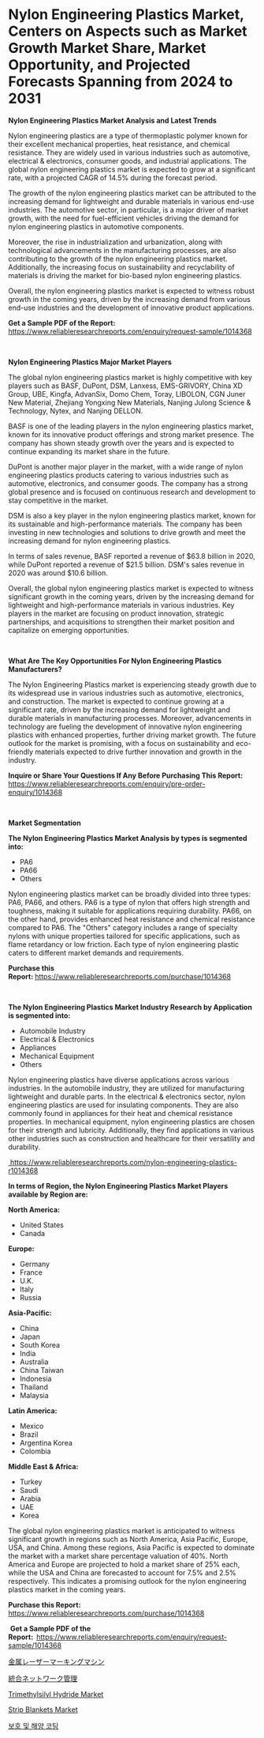 <p><h1>Nylon Engineering Plastics Market, Centers on Aspects such as Market Growth Market Share, Market Opportunity, and Projected Forecasts Spanning from 2024 to 2031</h1></p><p><strong>Nylon Engineering Plastics Market Analysis and Latest Trends</strong></p>
<p><p>Nylon engineering plastics are a type of thermoplastic polymer known for their excellent mechanical properties, heat resistance, and chemical resistance. They are widely used in various industries such as automotive, electrical & electronics, consumer goods, and industrial applications. The global nylon engineering plastics market is expected to grow at a significant rate, with a projected CAGR of 14.5% during the forecast period.</p><p>The growth of the nylon engineering plastics market can be attributed to the increasing demand for lightweight and durable materials in various end-use industries. The automotive sector, in particular, is a major driver of market growth, with the need for fuel-efficient vehicles driving the demand for nylon engineering plastics in automotive components.</p><p>Moreover, the rise in industrialization and urbanization, along with technological advancements in the manufacturing processes, are also contributing to the growth of the nylon engineering plastics market. Additionally, the increasing focus on sustainability and recyclability of materials is driving the market for bio-based nylon engineering plastics.</p><p>Overall, the nylon engineering plastics market is expected to witness robust growth in the coming years, driven by the increasing demand from various end-use industries and the development of innovative product applications.</p></p>
<p><strong>Get a Sample PDF of the Report:&nbsp;</strong> <a href="https://www.reliableresearchreports.com/enquiry/request-sample/1014368">https://www.reliableresearchreports.com/enquiry/request-sample/1014368</a></p>
<p>&nbsp;</p>
<p><strong>Nylon Engineering Plastics Major Market Players</strong></p>
<p><p>The global nylon engineering plastics market is highly competitive with key players such as BASF, DuPont, DSM, Lanxess, EMS-GRIVORY, China XD Group, UBE, Kingfa, AdvanSix, Domo Chem, Toray, LIBOLON, CGN Juner New Material, Zhejiang Yongxing New Materials, Nanjing Julong Science & Technology, Nytex, and Nanjing DELLON.</p><p>BASF is one of the leading players in the nylon engineering plastics market, known for its innovative product offerings and strong market presence. The company has shown steady growth over the years and is expected to continue expanding its market share in the future.</p><p>DuPont is another major player in the market, with a wide range of nylon engineering plastics products catering to various industries such as automotive, electronics, and consumer goods. The company has a strong global presence and is focused on continuous research and development to stay competitive in the market.</p><p>DSM is also a key player in the nylon engineering plastics market, known for its sustainable and high-performance materials. The company has been investing in new technologies and solutions to drive growth and meet the increasing demand for nylon engineering plastics.</p><p>In terms of sales revenue, BASF reported a revenue of $63.8 billion in 2020, while DuPont reported a revenue of $21.5 billion. DSM's sales revenue in 2020 was around $10.6 billion.</p><p>Overall, the global nylon engineering plastics market is expected to witness significant growth in the coming years, driven by the increasing demand for lightweight and high-performance materials in various industries. Key players in the market are focusing on product innovation, strategic partnerships, and acquisitions to strengthen their market position and capitalize on emerging opportunities.</p></p>
<p>&nbsp;</p>
<p><strong>What Are The Key Opportunities For Nylon Engineering Plastics Manufacturers?</strong></p>
<p><p>The Nylon Engineering Plastics market is experiencing steady growth due to its widespread use in various industries such as automotive, electronics, and construction. The market is expected to continue growing at a significant rate, driven by the increasing demand for lightweight and durable materials in manufacturing processes. Moreover, advancements in technology are fueling the development of innovative nylon engineering plastics with enhanced properties, further driving market growth. The future outlook for the market is promising, with a focus on sustainability and eco-friendly materials expected to drive further innovation and growth in the industry.</p></p>
<p><strong>Inquire or Share Your Questions If Any Before Purchasing This Report:</strong> <a href="https://www.reliableresearchreports.com/enquiry/pre-order-enquiry/1014368">https://www.reliableresearchreports.com/enquiry/pre-order-enquiry/1014368</a></p>
<p>&nbsp;</p>
<p><strong>Market Segmentation</strong></p>
<p><strong>The Nylon Engineering Plastics Market Analysis by types is segmented into:</strong></p>
<p><ul><li>PA6</li><li>PA66</li><li>Others</li></ul></p>
<p><p>Nylon engineering plastics market can be broadly divided into three types: PA6, PA66, and others. PA6 is a type of nylon that offers high strength and toughness, making it suitable for applications requiring durability. PA66, on the other hand, provides enhanced heat resistance and chemical resistance compared to PA6. The "Others" category includes a range of specialty nylons with unique properties tailored for specific applications, such as flame retardancy or low friction. Each type of nylon engineering plastic caters to different market demands and requirements.</p></p>
<p><strong>Purchase this Report:&nbsp;</strong><a href="https://www.reliableresearchreports.com/purchase/1014368">https://www.reliableresearchreports.com/purchase/1014368</a></p>
<p>&nbsp;</p>
<p><strong>The Nylon Engineering Plastics Market Industry Research by Application is segmented into:</strong></p>
<p><ul><li>Automobile Industry</li><li>Electrical & Electronics</li><li>Appliances</li><li>Mechanical Equipment</li><li>Others</li></ul></p>
<p><p>Nylon engineering plastics have diverse applications across various industries. In the automobile industry, they are utilized for manufacturing lightweight and durable parts. In the electrical & electronics sector, nylon engineering plastics are used for insulating components. They are also commonly found in appliances for their heat and chemical resistance properties. In mechanical equipment, nylon engineering plastics are chosen for their strength and lubricity. Additionally, they find applications in various other industries such as construction and healthcare for their versatility and durability.</p></p>
<p><a href="https://www.reliableresearchreports.com/nylon-engineering-plastics-r1014368">&nbsp;https://www.reliableresearchreports.com/nylon-engineering-plastics-r1014368</a></p>
<p><strong>In terms of Region, the Nylon Engineering Plastics Market Players available by Region are:</strong></p>
<p>
    <p> <strong> North America: </strong>
        <ul>
            <li>United States</li>
            <li>Canada</li>
        </ul>
        </p> 
    <p> <strong> Europe: </strong>
        <ul>
            <li>Germany</li>
            <li>France</li>
            <li>U.K.</li>
            <li>Italy</li>
            <li>Russia</li>
        </ul>
        </p> 
    <p> <strong> Asia-Pacific: </strong>
        <ul>
            <li>China</li>
            <li>Japan</li>
            <li>South Korea</li>
            <li>India</li>
            <li>Australia</li>
            <li>China Taiwan</li>
            <li>Indonesia</li>
            <li>Thailand</li>
            <li>Malaysia</li>
        </ul>
        </p> 
    <p> <strong> Latin America: </strong>
        <ul>
            <li>Mexico</li>
            <li>Brazil</li>
            <li>Argentina Korea</li>
            <li>Colombia</li>
        </ul>
        </p> 
    <p> <strong> Middle East & Africa: </strong>
        <ul>
            <li>Turkey</li>
            <li>Saudi</li>
            <li>Arabia</li>
            <li>UAE</li>
            <li>Korea</li>
        </ul>
    </p>
    </p>
<p><p>The global nylon engineering plastics market is anticipated to witness significant growth in regions such as North America, Asia Pacific, Europe, USA, and China. Among these regions, Asia Pacific is expected to dominate the market with a market share percentage valuation of 40%. North America and Europe are projected to hold a market share of 25% each, while the USA and China are forecasted to account for 7.5% and 2.5% respectively. This indicates a promising outlook for the nylon engineering plastics market in the coming years.</p></p>
<p><strong>Purchase this Report: </strong><a href="https://www.reliableresearchreports.com/purchase/1014368">https://www.reliableresearchreports.com/purchase/1014368</a></p>
<p>&nbsp;<strong>Get a Sample PDF of the Report:&nbsp;&nbsp;</strong><a href="https://www.reliableresearchreports.com/enquiry/request-sample/1014368">https://www.reliableresearchreports.com/enquiry/request-sample/1014368</a></p>
<p><strong></strong></p>
<p><p><a href="https://medium.com/@abdulkoss2015/%E9%87%91%E5%B1%9E%E3%83%AC%E3%83%BC%E3%82%B6%E3%83%BC%E3%83%9E%E3%83%BC%E3%82%AD%E3%83%B3%E3%82%B0%E6%A9%9F%E5%B8%82%E5%A0%B4%E5%88%86%E6%9E%90-%E3%81%9D%E3%81%AEcagr-%E5%B8%82%E5%A0%B4%E3%82%BB%E3%82%B0%E3%83%A1%E3%83%B3%E3%83%86%E3%83%BC%E3%82%B7%E3%83%A7%E3%83%B3-%E3%81%8A%E3%82%88%E3%81%B3%E3%82%B0%E3%83%AD%E3%83%BC%E3%83%90%E3%83%AB%E6%A5%AD%E7%95%8C%E6%A6%82%E8%A6%81-07566aab4ed6">金属レーザーマーキングマシン</a></p><p><a href="https://medium.com/@neilmartin36/%E7%B5%B1%E5%90%88%E3%83%8D%E3%83%83%E3%83%88%E3%83%AF%E3%83%BC%E3%82%AF%E7%AE%A1%E7%90%86%E5%B8%82%E5%A0%B4-%E5%B8%82%E5%A0%B4%E3%82%B7%E3%82%A7%E3%82%A2-%E5%B8%82%E5%A0%B4%E5%8B%95%E5%90%91-%E3%81%8A%E3%82%88%E3%81%B3%E5%B0%86%E6%9D%A5%E3%81%AE%E6%88%90%E9%95%B7%E3%82%92%E6%8E%A2%E3%82%8B-0e551bb08bb1">統合ネットワーク管理</a></p><p><a href="https://github.com/mbisetmhermsr/Market-Research-Report-List-2/blob/main/trimethylsilyl-hydride-market.md">Trimethylsilyl Hydride Market</a></p><p><a href="https://www.linkedin.com/pulse/strip-blankets-market-exploring-share-trends-future-growth-nztaf?trackingId=S28cQ%2FTg5JN970umV7xgIA%3D%3D">Strip Blankets Market</a></p><p><a href="https://github.com/vsn7qpua81q/Market-Research-Report-List-2/blob/main/613535449677.md">보호 및 해양 코팅</a></p></p>